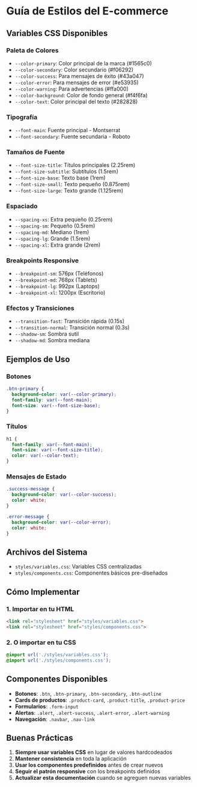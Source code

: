 # Guía de Estilos del E-commerce

## Variables CSS Disponibles

### Paleta de Colores
- `--color-primary`: Color principal de la marca (#1565c0)
- `--color-secondary`: Color secundario (#f06292)
- `--color-success`: Para mensajes de éxito (#43a047)
- `--color-error`: Para mensajes de error (#e53935)
- `--color-warning`: Para advertencias (#ffa000)
- `--color-background`: Color de fondo general (#f4f6fa)
- `--color-text`: Color principal del texto (#282828)

### Tipografía
- `--font-main`: Fuente principal - Montserrat
- `--font-secondary`: Fuente secundaria - Roboto

### Tamaños de Fuente
- `--font-size-title`: Títulos principales (2.25rem)
- `--font-size-subtitle`: Subtítulos (1.5rem)
- `--font-size-base`: Texto base (1rem)
- `--font-size-small`: Texto pequeño (0.875rem)
- `--font-size-large`: Texto grande (1.125rem)

### Espaciado
- `--spacing-xs`: Extra pequeño (0.25rem)
- `--spacing-sm`: Pequeño (0.5rem)
- `--spacing-md`: Mediano (1rem)
- `--spacing-lg`: Grande (1.5rem)
- `--spacing-xl`: Extra grande (2rem)

### Breakpoints Responsive
- `--breakpoint-sm`: 576px (Teléfonos)
- `--breakpoint-md`: 768px (Tablets)
- `--breakpoint-lg`: 992px (Laptops)
- `--breakpoint-xl`: 1200px (Escritorio)

### Efectos y Transiciones
- `--transition-fast`: Transición rápida (0.15s)
- `--transition-normal`: Transición normal (0.3s)
- `--shadow-sm`: Sombra sutil
- `--shadow-md`: Sombra mediana

## Ejemplos de Uso

### Botones
```css
.btn-primary {
  background-color: var(--color-primary);
  font-family: var(--font-main);
  font-size: var(--font-size-base);
}
```

### Títulos
```css
h1 {
  font-family: var(--font-main);
  font-size: var(--font-size-title);
  color: var(--color-text);
}
```

### Mensajes de Estado
```css
.success-message {
  background-color: var(--color-success);
  color: white;
}

.error-message {
  background-color: var(--color-error);
  color: white;
}
```

## Archivos del Sistema

- `styles/variables.css`: Variables CSS centralizadas
- `styles/components.css`: Componentes básicos pre-diseñados

## Cómo Implementar

### 1. Importar en tu HTML
```html
<link rel="stylesheet" href="styles/variables.css">
<link rel="stylesheet" href="styles/components.css">
```

### 2. O importar en tu CSS
```css
@import url('./styles/variables.css');
@import url('./styles/components.css');
```

## Componentes Disponibles

- **Botones**: `.btn`, `.btn-primary`, `.btn-secondary`, `.btn-outline`
- **Cards de productos**: `.product-card`, `.product-title`, `.product-price`
- **Formularios**: `.form-input`
- **Alertas**: `.alert`, `.alert-success`, `.alert-error`, `.alert-warning`
- **Navegación**: `.navbar`, `.nav-link`

## Buenas Prácticas

1. **Siempre usar variables CSS** en lugar de valores hardcodeados
2. **Mantener consistencia** en toda la aplicación
3. **Usar los componentes predefinidos** antes de crear nuevos
4. **Seguir el patrón responsive** con los breakpoints definidos
5. **Actualizar esta documentación** cuando se agreguen nuevas variables
